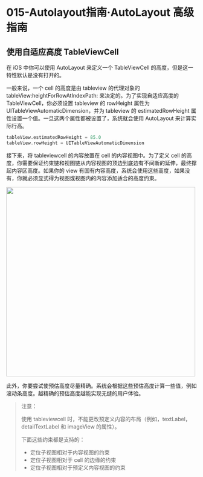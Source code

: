 # 015-Autolayout指南·AutoLayout 高级指南

## 使用自适应高度 TableViewCell

在 iOS 中你可以使用 AutoLayout 来定义一个 TableViewCell 的高度，但是这一特性默认是没有打开的。

一般来说，一个 cell 的高度是由 tableview 的代理对象的  tableView:heightForRowAtIndexPath: 来决定的。为了实现自适应高度的 TableViewCell，你必须设置 tableview 的 rowHeight 属性为 UITableViewAutomaticDimension，并为 tableview 的 estimatedRowHeight 属性设置一个值。一旦这两个属性都被设置了，系统就会使用 AutoLayout 来计算实际行高。

```objectivec
tableView.estimatedRowHeight = 85.0
tableView.rowHeight = UITableViewAutomaticDimension
```

接下来，将 tableviewcell 的内容放置在 cell 的内容视图中。为了定义 cell 的高度，你需要保证约束链和视图链从内容视图的顶边到底边有不间断的延伸，最终撑起内容区高度。如果你的 view 有固有内容高度，系统会使用这些高度，如果没有，你就必须显式得为视图或视图内的内容添加适合的高度约束。

<img src="https://developer.apple.com/library/content/documentation/UserExperience/Conceptual/AutolayoutPG/Art/Chain_of_Views_and_Constraints_2x.png" width=500>

此外，你要尝试使预估高度尽量精确。系统会根据这些预估高度计算一些值，例如滚动条高度。越精确的预估高度越能实现无缝的用户体验。

> 注意：
> 
> 使用 tableviewcell 时，不能更改预定义内容的布局（例如，textLabel，detailTextLabel 和 imageView 的属性）。
> 
> 下面这些约束都是支持的：
> 
> * 定位子视图相对于内容视图的约束
> * 定位子视图相对于 cell 的边缘的约束
> * 定位子视图相对于预定义内容视图的约束